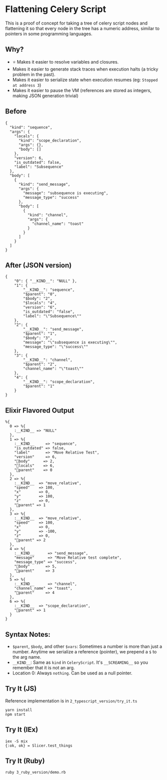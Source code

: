 # Flattening Celery Script

This is a proof of concept for taking a tree of celery script nodes and flattening it so that every node in the tree has a numeric address, similar to pointers in some programming languages.

## Why?

 * :star: Makes it easier to resolve variables and closures.
 * Makes it easier to generate stack traces when execution halts (a tricky problem in the past).
 * Makes it easier to serialize state when execution resumes (eg: `Stopped at address 3`)
 * Makes it easier to pause the VM (references are stored as integers, making JSON generation trivial)

## Before

```
{
  "kind": "sequence",
  "args": {
    "locals": {
      "kind": "scope_declaration",
      "args": {},
      "body": []
    },
    "version": 6,
    "is_outdated": false,
    "label": "Subsequence"
  },
  "body": [
    {
      "kind": "send_message",
      "args": {
        "message": "subsequence is executing",
        "message_type": "success"
      },
      "body": [
        {
          "kind": "channel",
          "args": {
            "channel_name": "toast"
          }
        }
      ]
    }
  ]
}
```
## After (JSON version)

```
{
	"0": { "__KIND__": "NULL" },
	"1": {
		"__KIND__": "sequence",
		"$parent": "0",
		"$body": "2",
		"$locals": "4",
		"version": "6",
		"is_outdated": "false",
		"label": "\"Subsequence\""
	},
	"2": {
		"__KIND__": "send_message",
		"$parent": "1",
		"$body": "3",
		"message": "\"subsequence is executing\"",
		"message_type": "\"success\""
	},
	"3": {
		"__KIND__": "channel",
		"$parent": "2",
		"channel_name": "\"toast\""
	},
	"4": {
		"__KIND__": "scope_declaration",
		"$parent": "1"
	}
}
```

## Elixir Flavored Output

```
%{
  0 => %{
    :__KIND__ => "NULL"
  },
  1 => %{
    :__KIND__     => "sequence",
    "is_outdated" => false,
    "label"       => "Move Relative Test",
    "version"     => 6,
    "🔗body"      => 2,
    "🔗locals"    => 6,
    "🔗parent"    => 0
  },
  2 => %{
    :__KIND__  => "move_relative",
    "speed"    => 100,
    "x"        => 0,
    "y"        => 100,
    "z"        => 0,
    "🔗parent" => 1
  },
  3 => %{
    :__KIND__  => "move_relative",
    "speed"    => 100,
    "x"        => 0,
    "y"        => -100,
    "z"        => 0,
    "🔗parent" => 2
  },
  4 => %{
    :__KIND__      => "send_message",
    "message"      => "Move Relative test complete",
    "message_type" => "success",
    "🔗body"       => 5,
    "🔗parent"     => 3
  },
  5 => %{
    :__KIND__      => "channel",
    "channel_name" => "toast",
    "🔗parent"     => 4
  },
  6 => %{
    :__KIND__  => "scope_declaration",
    "🔗parent" => 1
  }
}
```


## Syntax Notes:

 * `$parent`, `$body`, and other `$vars`: Sometimes a number is more than just a number. Anytime we serialize a reference (pointer), we prepend a `$` to the arg name.
 * `__KIND__`: Same as `kind` in `CeleryScript`. It's `__SCREAMING__` so you remember that it is not an arg.
 * Location 0: Always `nothing`. Can be used as a null pointer.

## Try It (JS)

Reference implementation is in `2_typescript_version/try_it.ts`

```
yarn install
npm start
```

## Try It (IEx)

```
iex -S mix
{:ok, ok} = Slicer.test_things
```

## Try It (Ruby)

```
ruby 3_ruby_version/demo.rb
```
